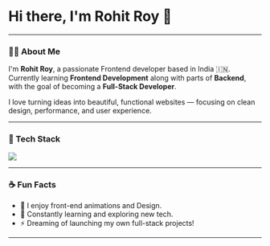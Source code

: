 <h1 align="left">Hi there, I'm Rohit Roy 👋</h1>

---

### 👨‍💻 About Me

I'm **Rohit Roy**, a passionate Frontend developer based in India 🇮🇳.  
Currently learning **Frontend Development** along with parts of **Backend**, with the goal of becoming a **Full-Stack Developer**.

I love turning ideas into beautiful, functional websites — focusing on clean design, performance, and user experience.

---

### 🔧 Tech Stack

<p align="left">
  <img src="https://skillicons.dev/icons?i=html,css,js,react,tailwind,figma,git,github,vscode,nodejs" />
</p>

---

### ☕ Fun Facts

- 🎨 I enjoy front-end animations and Design.
- 🧠 Constantly learning and exploring new tech.
- ⚡ Dreaming of launching my own full-stack projects!

---



<!---
Developer-Roy/Developer-Roy is a ✨ special ✨ repository because its `README.md` (this file) appears on your GitHub profile.
You can click the Preview link to take a look at your changes.
--->

